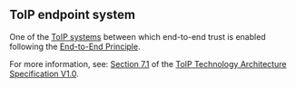 ## ToIP endpoint system

<p class="c8"><span>One of the </span><span class="c2"><a class="c3" href="#h.jxcr1cndl4co">ToIP systems</a></span><span>&nbsp;between which end-to-end trust is enabled following the </span><span class="c2"><a class="c3" href="#h.g44v4jgpfsdl">End-to-End Principle</a></span><span class="c0">.</span></p><p class="c8"><span>For more information, see: </span><span class="c2"><a class="c3" href="https://www.google.com/url?q=https://github.com/trustoverip/TechArch/blob/main/spec.md%2371-endpoint-systems&amp;sa=D&amp;source=editors&amp;ust=1706779842858630&amp;usg=AOvVaw2LXhM0M9kc_0m-JzXhxDUQ">Section 7.1</a></span><span>&nbsp;of the </span><span class="c2"><a class="c3" href="https://www.google.com/url?q=https://github.com/trustoverip/TechArch/blob/main/spec.md&amp;sa=D&amp;source=editors&amp;ust=1706779842859048&amp;usg=AOvVaw1Q0xvSWqwq2gRwf9MZ__UV">ToIP Technology Architecture Specification V1.0</a></span><span class="c0">.</span></p>

